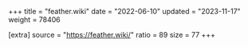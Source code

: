 +++
title = "feather.wiki"
date = "2022-06-10"
updated = "2023-11-17"
weight = 78406

[extra]
source = "https://feather.wiki/"
ratio = 89
size = 77
+++
